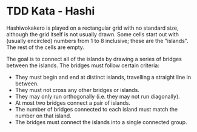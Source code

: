 # TDD Kata - Hashi

Hashiwokakero is played on a rectangular grid with no standard size, although the grid itself is not usually drawn. Some cells start out with (usually encircled) numbers from 1 to 8 inclusive; these are the "islands". The rest of the cells are empty.

The goal is to connect all of the islands by drawing a series of bridges between the islands. The bridges must follow certain criteria:
- They must begin and end at distinct islands, travelling a straight line in between.
- They must not cross any other bridges or islands.
- They may only run orthogonally (i.e. they may not run diagonally).
- At most two bridges connect a pair of islands.
- The number of bridges connected to each island must match the number on that island.
- The bridges must connect the islands into a single connected group.